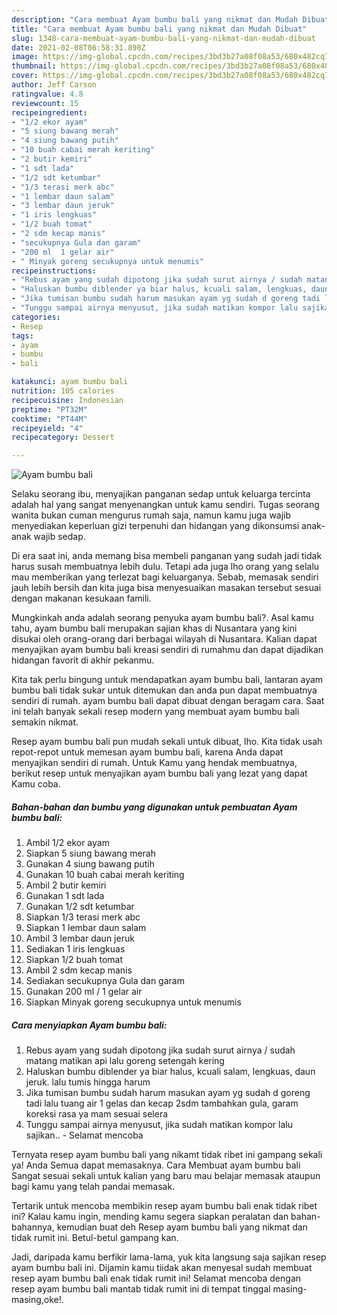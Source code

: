 ```yaml
---
description: "Cara membuat Ayam bumbu bali yang nikmat dan Mudah Dibuat"
title: "Cara membuat Ayam bumbu bali yang nikmat dan Mudah Dibuat"
slug: 1348-cara-membuat-ayam-bumbu-bali-yang-nikmat-dan-mudah-dibuat
date: 2021-02-08T06:58:31.890Z
image: https://img-global.cpcdn.com/recipes/3bd3b27a08f08a53/680x482cq70/ayam-bumbu-bali-foto-resep-utama.jpg
thumbnail: https://img-global.cpcdn.com/recipes/3bd3b27a08f08a53/680x482cq70/ayam-bumbu-bali-foto-resep-utama.jpg
cover: https://img-global.cpcdn.com/recipes/3bd3b27a08f08a53/680x482cq70/ayam-bumbu-bali-foto-resep-utama.jpg
author: Jeff Carson
ratingvalue: 4.8
reviewcount: 15
recipeingredient:
- "1/2 ekor ayam"
- "5 siung bawang merah"
- "4 siung bawang putih"
- "10 buah cabai merah keriting"
- "2 butir kemiri"
- "1 sdt lada"
- "1/2 sdt ketumbar"
- "1/3 terasi merk abc"
- "1 lembar daun salam"
- "3 lembar daun jeruk"
- "1 iris lengkuas"
- "1/2 buah tomat"
- "2 sdm kecap manis"
- "secukupnya Gula dan garam"
- "200 ml  1 gelar air"
- " Minyak goreng secukupnya untuk menumis"
recipeinstructions:
- "Rebus ayam yang sudah dipotong jika sudah surut airnya / sudah matang matikan api lalu goreng setengah kering"
- "Haluskan bumbu diblender ya biar halus, kcuali salam, lengkuas, daun jeruk. lalu tumis hingga harum"
- "Jika tumisan bumbu sudah harum masukan ayam yg sudah d goreng tadi lalu tuang air 1 gelas dan kecap 2sdm tambahkan gula, garam koreksi rasa ya mam sesuai selera"
- "Tunggu sampai airnya menyusut, jika sudah matikan kompor lalu sajikan.. Selamat mencoba"
categories:
- Resep
tags:
- ayam
- bumbu
- bali

katakunci: ayam bumbu bali 
nutrition: 105 calories
recipecuisine: Indonesian
preptime: "PT32M"
cooktime: "PT44M"
recipeyield: "4"
recipecategory: Dessert

---
```



![Ayam bumbu bali](https://img-global.cpcdn.com/recipes/3bd3b27a08f08a53/680x482cq70/ayam-bumbu-bali-foto-resep-utama.jpg)

Selaku seorang ibu, menyajikan panganan sedap untuk keluarga tercinta adalah hal yang sangat menyenangkan untuk kamu sendiri. Tugas seorang  wanita bukan cuman mengurus rumah saja, namun kamu juga wajib menyediakan keperluan gizi terpenuhi dan hidangan yang dikonsumsi anak-anak wajib sedap.

Di era  saat ini, anda memang bisa membeli panganan yang sudah jadi tidak harus susah membuatnya lebih dulu. Tetapi ada juga lho orang yang selalu mau memberikan yang terlezat bagi keluarganya. Sebab, memasak sendiri jauh lebih bersih dan kita juga bisa menyesuaikan masakan tersebut sesuai dengan makanan kesukaan famili. 



Mungkinkah anda adalah seorang penyuka ayam bumbu bali?. Asal kamu tahu, ayam bumbu bali merupakan sajian khas di Nusantara yang kini disukai oleh orang-orang dari berbagai wilayah di Nusantara. Kalian dapat menyajikan ayam bumbu bali kreasi sendiri di rumahmu dan dapat dijadikan hidangan favorit di akhir pekanmu.

Kita tak perlu bingung untuk mendapatkan ayam bumbu bali, lantaran ayam bumbu bali tidak sukar untuk ditemukan dan anda pun dapat membuatnya sendiri di rumah. ayam bumbu bali dapat dibuat dengan beragam cara. Saat ini telah banyak sekali resep modern yang membuat ayam bumbu bali semakin nikmat.

Resep ayam bumbu bali pun mudah sekali untuk dibuat, lho. Kita tidak usah repot-repot untuk memesan ayam bumbu bali, karena Anda dapat menyajikan sendiri di rumah. Untuk Kamu yang hendak membuatnya, berikut resep untuk menyajikan ayam bumbu bali yang lezat yang dapat Kamu coba.

<!--inarticleads1-->

##### Bahan-bahan dan bumbu yang digunakan untuk pembuatan Ayam bumbu bali:

1. Ambil 1/2 ekor ayam
1. Siapkan 5 siung bawang merah
1. Gunakan 4 siung bawang putih
1. Gunakan 10 buah cabai merah keriting
1. Ambil 2 butir kemiri
1. Gunakan 1 sdt lada
1. Gunakan 1/2 sdt ketumbar
1. Siapkan 1/3 terasi merk abc
1. Siapkan 1 lembar daun salam
1. Ambil 3 lembar daun jeruk
1. Sediakan 1 iris lengkuas
1. Siapkan 1/2 buah tomat
1. Ambil 2 sdm kecap manis
1. Sediakan secukupnya Gula dan garam
1. Gunakan 200 ml / 1 gelar air
1. Siapkan  Minyak goreng secukupnya untuk menumis




<!--inarticleads2-->

##### Cara menyiapkan Ayam bumbu bali:

1. Rebus ayam yang sudah dipotong jika sudah surut airnya / sudah matang matikan api lalu goreng setengah kering
1. Haluskan bumbu diblender ya biar halus, kcuali salam, lengkuas, daun jeruk. lalu tumis hingga harum
1. Jika tumisan bumbu sudah harum masukan ayam yg sudah d goreng tadi lalu tuang air 1 gelas dan kecap 2sdm tambahkan gula, garam koreksi rasa ya mam sesuai selera
1. Tunggu sampai airnya menyusut, jika sudah matikan kompor lalu sajikan.. - Selamat mencoba




Ternyata resep ayam bumbu bali yang nikamt tidak ribet ini gampang sekali ya! Anda Semua dapat memasaknya. Cara Membuat ayam bumbu bali Sangat sesuai sekali untuk kalian yang baru mau belajar memasak ataupun bagi kamu yang telah pandai memasak.

Tertarik untuk mencoba membikin resep ayam bumbu bali enak tidak ribet ini? Kalau kamu ingin, mending kamu segera siapkan peralatan dan bahan-bahannya, kemudian buat deh Resep ayam bumbu bali yang nikmat dan tidak rumit ini. Betul-betul gampang kan. 

Jadi, daripada kamu berfikir lama-lama, yuk kita langsung saja sajikan resep ayam bumbu bali ini. Dijamin kamu tiidak akan menyesal sudah membuat resep ayam bumbu bali enak tidak rumit ini! Selamat mencoba dengan resep ayam bumbu bali mantab tidak rumit ini di tempat tinggal masing-masing,oke!.

